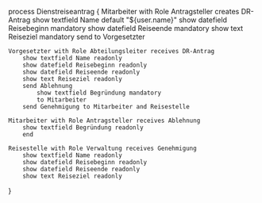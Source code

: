 process Dienstreiseantrag {
    Mitarbeiter with Role Antragsteller creates DR-Antrag
        show textfield Name default "${user.name}"
        show datefield Reisebeginn mandatory
        show datefield Reiseende mandatory
        show text Reiseziel mandatory
        send to Vorgesetzter

    Vorgesetzter with Role Abteilungsleiter receives DR-Antrag
        show textfield Name readonly
        show datefield Reisebeginn readonly
        show datefield Reiseende readonly
        show text Reiseziel readonly
        send Ablehnung
            show textfield Begründung mandatory
            to Mitarbeiter
        send Genehmigung to Mitarbeiter and Reisestelle

    Mitarbeiter with Role Antragsteller receives Ablehnung
        show textfield Begründung readonly
        end

    Reisestelle with Role Verwaltung receives Genehmigung
        show textfield Name readonly
        show datefield Reisebeginn readonly
        show datefield Reiseende readonly
        show text Reiseziel readonly
}